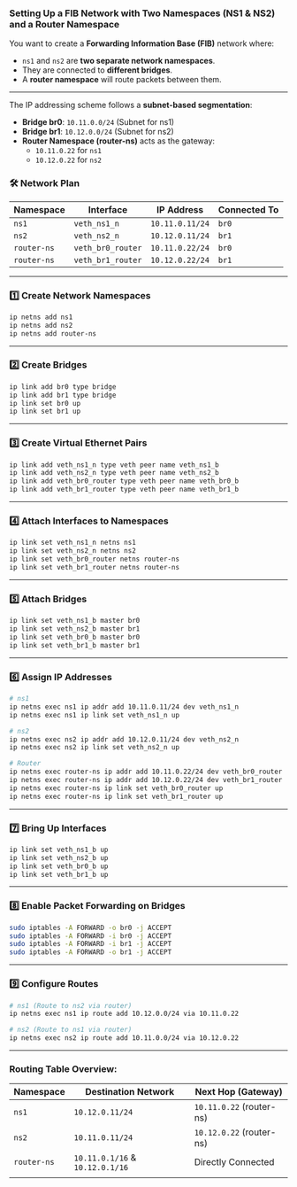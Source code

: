 ### **Setting Up a FIB Network with Two Namespaces (NS1 & NS2) and a Router Namespace**

You want to create a **Forwarding Information Base (FIB)** network where:

- `ns1` and `ns2` are **two separate network namespaces**.
- They are connected to **different bridges**.
- A **router namespace** will route packets between them.

---

The IP addressing scheme follows a **subnet-based segmentation**:

- **Bridge br0**: `10.11.0.0/24` (Subnet for ns1)
- **Bridge br1**: `10.12.0.0/24` (Subnet for ns2)
- **Router Namespace (router-ns)** acts as the gateway:
    - `10.11.0.22` for `ns1`
    - `10.12.0.22` for `ns2`

### **🛠 Network Plan**

| Namespace | Interface | IP Address | Connected To |
| --- | --- | --- | --- |
| `ns1` | `veth_ns1_n` | `10.11.0.11/24` | `br0` |
| `ns2` | `veth_ns2_n` | `10.12.0.11/24` | `br1` |
| `router-ns` | `veth_br0_router` | `10.11.0.22/24` | `br0` |
| `router-ns` | `veth_br1_router` | `10.12.0.22/24` | `br1` |

---

### **1️⃣ Create Network Namespaces**

```bash
ip netns add ns1
ip netns add ns2
ip netns add router-ns

```

---

### **2️⃣ Create Bridges**

```bash
ip link add br0 type bridge
ip link add br1 type bridge
ip link set br0 up
ip link set br1 up

```

---

### **3️⃣ Create Virtual Ethernet Pairs**

```bash
ip link add veth_ns1_n type veth peer name veth_ns1_b
ip link add veth_ns2_n type veth peer name veth_ns2_b
ip link add veth_br0_router type veth peer name veth_br0_b
ip link add veth_br1_router type veth peer name veth_br1_b

```

---

### **4️⃣ Attach Interfaces to Namespaces**

```bash
ip link set veth_ns1_n netns ns1
ip link set veth_ns2_n netns ns2
ip link set veth_br0_router netns router-ns
ip link set veth_br1_router netns router-ns

```

---

### **5️⃣ Attach Bridges**

```bash
ip link set veth_ns1_b master br0
ip link set veth_ns2_b master br1
ip link set veth_br0_b master br0
ip link set veth_br1_b master br1

```

---

### **6️⃣ Assign IP Addresses**

```bash
# ns1
ip netns exec ns1 ip addr add 10.11.0.11/24 dev veth_ns1_n
ip netns exec ns1 ip link set veth_ns1_n up

# ns2
ip netns exec ns2 ip addr add 10.12.0.11/24 dev veth_ns2_n
ip netns exec ns2 ip link set veth_ns2_n up

# Router
ip netns exec router-ns ip addr add 10.11.0.22/24 dev veth_br0_router
ip netns exec router-ns ip addr add 10.12.0.22/24 dev veth_br1_router
ip netns exec router-ns ip link set veth_br0_router up
ip netns exec router-ns ip link set veth_br1_router up

```

---

### **7️⃣ Bring Up Interfaces**

```bash
ip link set veth_ns1_b up
ip link set veth_ns2_b up
ip link set veth_br0_b up
ip link set veth_br1_b up

```

---

### **8️⃣ Enable Packet Forwarding on Bridges**

```bash
sudo iptables -A FORWARD -o br0 -j ACCEPT
sudo iptables -A FORWARD -i br0 -j ACCEPT
sudo iptables -A FORWARD -i br1 -j ACCEPT
sudo iptables -A FORWARD -o br1 -j ACCEPT
```

---

### **9️⃣ Configure Routes**

```bash
# ns1 (Route to ns2 via router)
ip netns exec ns1 ip route add 10.12.0.0/24 via 10.11.0.22

# ns2 (Route to ns1 via router)
ip netns exec ns2 ip route add 10.11.0.0/24 via 10.12.0.22

```

---

### **Routing Table Overview:**

| Namespace | Destination Network | Next Hop (Gateway) |
| --- | --- | --- |
| `ns1` | `10.12.0.11/24` | `10.11.0.22` (router-ns) |
| `ns2` | `10.11.0.11/24` | `10.12.0.22` (router-ns) |
| `router-ns` | `10.11.0.1/16` & `10.12.0.1/16` | Directly Connected |
|  |  |  |
